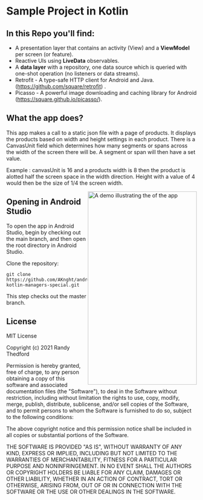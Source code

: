 
# Sample Project in Kotlin


## In this Repo you'll find:
*   A presentation layer that contains an activity (View) and a **ViewModel** per screen (or feature).
*   Reactive UIs using **LiveData** observables.
*   A **data layer** with a repository, one data source which is queried with one-shot operation (no listeners or data streams).
*   Retrofit - A type-safe HTTP client for Android and Java. (https://github.com/square/retrofit) .
*   Picasso - A powerful image downloading and caching library for Android  (https://square.github.io/picasso/).

## What the app does?

This app makes a call to a static json file with a page of products.  It displays the products based on width and height settings in each product.  There is a CanvasUnit field which determines how many segments or spans across the width of the screen there will be. A segment or span will then have a set value.

Example : canvasUnit is 16 and a products width is 8 then the product is alotted half the screen space in the width direction.  Height with a value of 4 would then be the size of 1/4 the screen width.

<img src="https://github.com/AKnght/android-kotlin-managers-special/blob/main/screengif.gif" alt="A demo illustrating the of the app" width="288" height="512" style="display: inline; float: right"/>




## Opening in Android Studio

To open the app in Android Studio, begin by checking out the main branch, and then open the root directory in Android Studio.

Clone the repository:

```
git clone https://github.com/AKnght/android-kotlin-managers-special.git
```
This step checks out the master branch.



## License

MIT License

Copyright (c) 2021 Randy Thedford

Permission is hereby granted, free of charge, to any person obtaining a copy
of this software and associated documentation files (the "Software"), to deal
in the Software without restriction, including without limitation the rights
to use, copy, modify, merge, publish, distribute, sublicense, and/or sell
copies of the Software, and to permit persons to whom the Software is
furnished to do so, subject to the following conditions:

The above copyright notice and this permission notice shall be included in all
copies or substantial portions of the Software.

THE SOFTWARE IS PROVIDED "AS IS", WITHOUT WARRANTY OF ANY KIND, EXPRESS OR
IMPLIED, INCLUDING BUT NOT LIMITED TO THE WARRANTIES OF MERCHANTABILITY,
FITNESS FOR A PARTICULAR PURPOSE AND NONINFRINGEMENT. IN NO EVENT SHALL THE
AUTHORS OR COPYRIGHT HOLDERS BE LIABLE FOR ANY CLAIM, DAMAGES OR OTHER
LIABILITY, WHETHER IN AN ACTION OF CONTRACT, TORT OR OTHERWISE, ARISING FROM,
OUT OF OR IN CONNECTION WITH THE SOFTWARE OR THE USE OR OTHER DEALINGS IN THE
SOFTWARE.